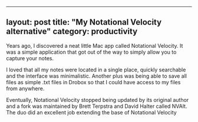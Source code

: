 ----
layout: post
title: "My Notational Velocity alternative"
category: productivity
---

Years ago, I discovered a neat little Mac app called Notational Velocity. It was a simple application that got out of the way to simply allow you to capture your notes.

I loved that all my notes were located in a single place, quickly searchable and the interface was minimalistic. Another plus was being able to save all files as simple .txt files in Drobox so that I could have access to my files from anywhere.

Eventually, Notational Velocity stopped being updated by its original author and a fork was maintained by Brett Terpstra and David Halter called NVAlt. The duo did an excellent job extending the base of Notational Velocity 